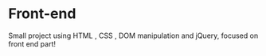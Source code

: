 # Front-end
Small project using HTML , CSS , DOM manipulation and jQuery, focused on front end part!
